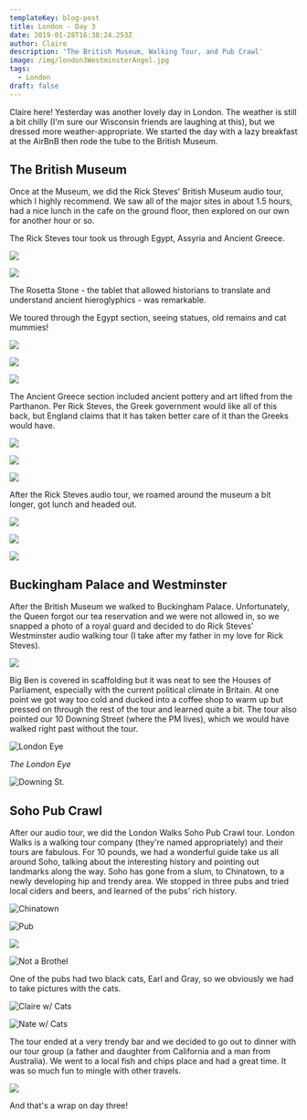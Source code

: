 ```yaml
---
templateKey: blog-post
title: London - Day 3
date: 2019-01-28T16:38:24.253Z
author: Claire
description: 'The British Museum, Walking Tour, and Pub Crawl'
image: /img/london3WestminsterAngel.jpg
tags:
  - London
draft: false
---
```

Claire here!  Yesterday was another lovely day in London.  The weather is still a bit chilly (I'm sure our Wisconsin friends are laughing at this), but we dressed more weather-appropriate.  We started the day with a lazy breakfast at the AirBnB then rode the tube to the British Museum. 

## The British Museum

Once at the Museum, we did the Rick Steves' British Museum audio tour, which I highly recommend.  We saw all of the major sites in about 1.5 hours, had a nice lunch in the cafe on the ground floor, then explored on our own for another hour or so.



The Rick Steves tour took us through Egypt, Assyria and Ancient Greece. 

![](/img/london3RosettaFaces.jpg)

![](/img/london3RosettaClose.jpg)

The Rosetta Stone - the tablet that allowed historians to translate and understand ancient hieroglyphics -  was remarkable. 

We toured through the Egypt section, seeing statues, old remains and cat mummies!

![](/img/london3Mummy.jpg)

![](/img/london3Hall.jpg)

![](/img/london3CatMummy.jpg)

The Ancient Greece section included ancient pottery and art lifted from the Parthanon. Per Rick Steves, the Greek government would like all of this back, but England claims that it has taken better care of it than the Greeks would have. 

![](/img/london3greekBowl.jpg)

![](/img/london3Parthanon.jpg)

![](/img/london3CentaurAssKicking.jpg)

After the Rick Steves audio tour, we roamed around the museum a bit longer, got lunch and headed out. 

![](/img/london3HappyBuddha.jpg)

![](/img/london3Figi.jpg)

![](/img/london3Chess.jpg)

## Buckingham Palace and Westminster

After the British Museum we walked to Buckingham Palace.  Unfortunately, the Queen forgot our tea reservation and we were not allowed in, so we snapped a photo of a royal guard and  decided to do Rick Steves' Westminster audio walking tour (I take after my father in my love for Rick Steves).  

![](/img/london3RoyalGuard.jpg)

Big Ben is covered in scaffolding but it was neat to see the Houses of Parliament, especially with the current political climate in Britain.  At one point we got way too cold and ducked into a coffee shop to warm up but pressed on through the rest of the tour and learned quite a bit.  The tour also pointed our 10 Downing Street (where the PM lives), which we would have walked right past without the tour.

![](/img/london3Eye.jpg "London Eye")

_The London Eye_

![](/img/london3DowningSt.jpg "Downing St.")

## Soho Pub Crawl

After our audio tour, we did the London Walks Soho Pub Crawl tour.  London Walks is a walking tour company (they're named appropriately) and their tours are fabulous.  For 10 pounds, we had a wonderful guide take us all around Soho, talking about the interesting history and pointing out landmarks along the way.  Soho has gone from a slum, to Chinatown, to a newly developing hip and trendy area.  We stopped in three pubs and tried local ciders and beers, and learned of the pubs' rich history. 

![](/img/london3ChinaTown.jpg "Chinatown")

![](/img/london3CoachAndHorses.jpg "Pub")

![](/img/london3SaveCoachSoho.jpg)

![](/img/london3NotABrothel.jpg "Not a Brothel")

One of the pubs had two black cats, Earl and Gray, so we obviously we had to take pictures with the cats.

![](/img/london3ClaireWithCats.jpg "Claire w/ Cats")

![](/img/london3NateWithCats.jpg "Nate w/ Cats")

The tour ended at a very trendy bar and we decided to go out to dinner with our tour group (a father and daughter from California and a man from Australia).  We went to a local fish and chips place and had a great time.  It was so much fun to mingle with other travels.  

![](/img/london3FishMenu.jpg)



And that's a wrap on day three!

